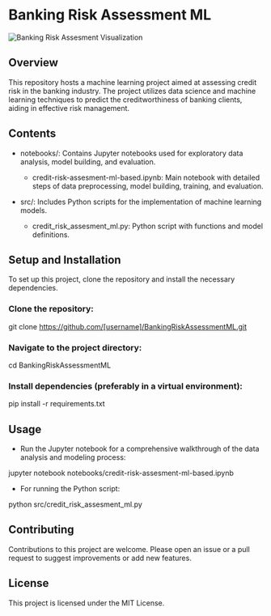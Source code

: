 # Banking Risk Assessment ML

![Banking Risk Assesment Visualization](https://media.licdn.com/dms/image/D4E12AQEK7QhmYeVmeg/article-cover_image-shrink_600_2000/0/1659812434401?e=2147483647&v=beta&t=1WnIMwJLiHJI9u8vJ26xyc-Lmdwe1PXK5ncct5f5oKo)

## Overview
This repository hosts a machine learning project aimed at assessing credit risk in the banking industry. The project utilizes data science and machine learning techniques to predict the creditworthiness of banking clients, aiding in effective risk management.

## Contents
* notebooks/: Contains Jupyter notebooks used for exploratory data analysis, model building, and evaluation.
    * credit-risk-assesment-ml-based.ipynb: Main notebook with detailed steps of data preprocessing, model building, training, and evaluation.

* src/: Includes Python scripts for the implementation of machine learning models.
    * credit_risk_assesment_ml.py: Python script with functions and model definitions.

## Setup and Installation
To set up this project, clone the repository and install the necessary dependencies.

### Clone the repository:
git clone https://github.com/[username]/BankingRiskAssessmentML.git

### Navigate to the project directory:
cd BankingRiskAssessmentML

### Install dependencies (preferably in a virtual environment):
pip install -r requirements.txt

## Usage

* Run the Jupyter notebook for a comprehensive walkthrough of the data analysis and modeling process:
  
jupyter notebook notebooks/credit-risk-assesment-ml-based.ipynb

* For running the Python script:

python src/credit_risk_assesment_ml.py

## Contributing
Contributions to this project are welcome. Please open an issue or a pull request to suggest improvements or add new features.

## License
This project is licensed under the MIT License.

